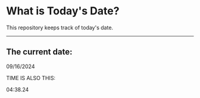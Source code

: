 # What is Today's Date?
This repository keeps track of today's date.
* * *
 
## The current date:  
 09/16/2024 
  
  
 TIME IS ALSO THIS: 
  
 04:38.24 
  
  
